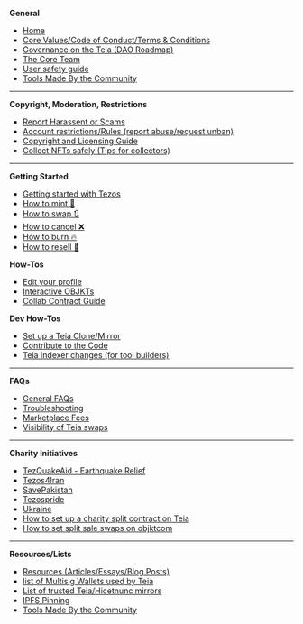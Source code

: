**General**
* [Home](https://github.com/teia-community/teia-docs/wiki)
* [Core Values/Code of Conduct/Terms & Conditions](https://github.com/teia-community/teia-docs/wiki/Core-Values-Code-of-Conduct-Terms-and-Conditions)
* [Governance on the Teia (DAO Roadmap)](https://github.com/teia-community/teia-docs/wiki/Governance-on-Teia)
* [The Core Team](https://github.com/teia-community/teia-docs/wiki/Core-Team/)
* [User safety guide](https://github.com/teia-community/teia-docs/wiki/User-safety)
* [Tools Made By the Community](https://github.com/teia-community/teia-docs/wiki/Tools-made-by-the-community)
---
**Copyright, Moderation, Restrictions**
* [Report Harassent or Scams](https://docs.google.com/forms/d/e/1FAIpQLSeuBmNJjTiROSbHXXiQ5e-ia6fFywHKZ7Dj4-7sZtyltGY3yA/viewform)
* [Account restrictions/Rules (report abuse/request unban)](https://github.com/teia-community/teia-docs/wiki/Core-Values-Code-of-Conduct-Terms-and-Conditions#content-moderation)
* [Copyright and Licensing Guide](https://github.com/teia-community/teia-docs/wiki/Copyright-and-License-Guide)
* [Collect NFTs safely (Tips for collectors)](https://github.com/teia-community/teia-docs/wiki/Collecting-NFTs-safely)
---
**Getting Started**
* [Getting started with Tezos](https://github.com/teia-community/teia-docs/wiki/Getting-Started-with-Tezos)
* [How to mint 🌿](https://github.com/teia-community/teia-docs/wiki/How-to-mint-🌿)
* [How to swap 🔃](https://github.com/teia-community/teia-docs/wiki/How-to-swap-🔃)
* [How to cancel ❌](https://github.com/teia-community/teia-docs/wiki/How-to-cancel-❌)
* [How to burn 🔥](https://github.com/teia-community/teia-docs/wiki/How-to-burn-🔥)
* [How to resell 🏪](https://github.com/teia-community/teia-docs/wiki/How-to-resell-🏪)

**How-Tos**
* [Edit your profile](https://github.com/teia-community/teia-docs/wiki/Edit-your-profile)
* [Interactive OBJKTs](https://github.com/teia-community/teia-docs/wiki/Interactive-OBJKTs)
* [Collab Contract Guide](https://github.com/teia-community/teia-docs/wiki/Collab-contract-Guide)

**Dev How-Tos**
* [Set up a Teia Clone/Mirror](https://github.com/teia-community/teia-docs/wiki/How-to-set-up-a-Teia-Mirror)
* [Contribute to the Code](https://github.com/teia-community/teia-docs/wiki/Contribute-to-the-Teia-Code)
* [Teia Indexer changes (for tool builders)](https://github.com/teia-community/teia-docs/wiki/Indexer-changes-for-Teia)
---
**FAQs**
* [General FAQs](https://github.com/teia-community/teia-docs/wiki/General-FAQs)
* [Troubleshooting](https://github.com/teia-community/teia-docs/wiki/Troubleshooting)
* [Marketplace Fees](https://github.com/teia-community/teia-docs/wiki/Marketplace-Fees)
* [Visibility of Teia swaps](https://github.com/teia-community/teia-docs/wiki/Visibility-of-Teia-swaps)
---
**Charity Initiatives**
* [TezQuakeAid - Earthquake Relief](https://github.com/teia-community/teia-docs/wiki/TezQuakeAid)
* [Tezos4Iran](https://github.com/teia-community/teia-docs/wiki/Tezos-for-Iran)
* [SavePakistan](https://github.com/teia-community/teia-docs/wiki/Pakistan-Fundraiser)
* [Tezospride](https://github.com/teia-community/teia-docs/wiki/Tezospride)
* [Ukraine](https://github.com/teia-community/teia-docs/wiki/Ukranian-Fundraising)
* [How to set up a charity split contract on Teia](https://github.com/teia-community/teia-docs/wiki/Collab-contract-Guide#setting-up-a-contract-for-fundraisers)
* [How to set split sale swaps on objktcom](https://github.com/teia-community/teia-docs/wiki/Advanced-Splits-on-Objktcom-for-fundraisers)

---
**Resources/Lists**
* [Resources (Articles/Essays/Blog Posts)](https://github.com/teia-community/teia-docs/wiki/Resources-Articles-Essays-Blogposts)
* [list of Multisig Wallets used by Teia](https://github.com/teia-community/teia-docs/wiki/Teia-Multisig-wallets)
* [List of trusted Teia/Hicetnunc mirrors](https://github.com/teia-community/teia-docs/wiki/Mirror-List)
* [IPFS Pinning](https://github.com/teia-community/teia-docs/wiki/IPFS-pinning)
* [Tools Made By the Community](https://github.com/teia-community/teia-docs/wiki/Tools-made-by-the-community)




